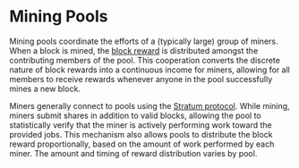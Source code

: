 # Mining Pools

Mining pools coordinate the efforts of a (typically large) group of miners.
When a block is mined, the [block reward](/protocol/blockchain/block#coinbase-transaction) is distributed amongst the contributing members of the pool.
This cooperation converts the discrete nature of block rewards into a continuous income for miners, allowing for all members to receive rewards whenever anyone in the pool successfully mines a new block.

Miners generally connect to pools using the [Stratum protocol](/mining/stratum-protocol).
While mining, miners submit shares in addition to valid blocks, allowing the pool to statistically verify that the miner is actively performing work toward the provided jobs.
This mechanism also allows pools to distribute the block reward proportionally, based on the amount of work performed by each miner.
The amount and timing of reward distribution varies by pool.